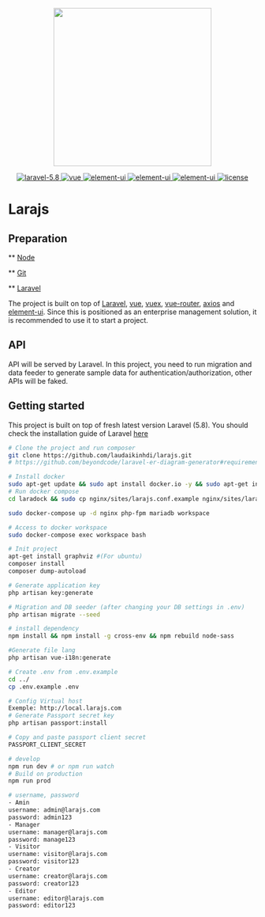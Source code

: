 <p align="center">
  <img width="320" src="https://cdn-images-1.medium.com/max/2600/0*rHWrSMikANaGuc11">
</p>
<p align="center">
  <a href="https://github.com/vuejs/vue">
    <img src="https://img.shields.io/badge/laravel-5.8-red.svg" alt="laravel-5.8">
  </a>
  <a href="https://laravel.com/docs/5.8">
    <img src="https://img.shields.io/badge/vue-2.5.17-brightgreen.svg" alt="vue">
  </a>
  <a href="https://github.com/ElemeFE/element">
    <img src="https://img.shields.io/badge/element--ui-2.12.0-brightgreen.svg" alt="element-ui">
  </a>
  <a href="https://bulma.io/documentation/">
    <img src="https://img.shields.io/badge/bulma-0.7.5-brightgreen.svg" alt="element-ui">
  </a>
  <a href="https://tailwindcss.com/docs/installation">
    <img src="https://img.shields.io/badge/tailwindcss-1.0.1-brightgreen.svg" alt="element-ui">
  </a>
  <a href="https://github.com/PanJiaChen/vue-element-admin/blob/master/LICENSE">
    <img src="https://img.shields.io/badge/license-MIT-brightgreen.svg" alt="license">
  </a>
</p>

# Larajs

## Preparation
** [Node](http://nodejs.org/)

** [Git](https://git-scm.com/)

** [Laravel](https://laravel.com/)

The project is built on top of [Laravel](https://laravel.com), [vue](https://cn.vuejs.org/index.html), [vuex](https://vuex.vuejs.org/zh-cn/), [vue-router](https://router.vuejs.org/zh-cn/), [axios](https://github.com/axios/axios) and [element-ui](https://github.com/ElemeFE/element). Since this is positioned as an enterprise management solution, it is recommended to use it to start a project.

## API
API will be served by Laravel. In this project, you need to run migration and data feeder to generate sample data for authentication/authorization, other APIs will be faked.

## Getting started
This project is built on top of fresh latest version Laravel (5.8). You should check the installation guide of Laravel [here](https://laravel.com/docs/5.8)

```bash
# Clone the project and run composer
git clone https://github.com/laudaikinhdi/larajs.git
# https://github.com/beyondcode/laravel-er-diagram-generator#requirements

# Install docker
sudo apt-get update && sudo apt install docker.io -y && sudo apt-get install docker-compose -y
# Run docker compose
cd laradock && sudo cp nginx/sites/larajs.conf.example nginx/sites/larajs.conf && sudo cp env-example .env

sudo docker-compose up -d nginx php-fpm mariadb workspace

# Access to docker workspace
sudo docker-compose exec workspace bash

# Init project
apt-get install graphviz #(For ubuntu)
composer install
composer dump-autoload

# Generate application key
php artisan key:generate

# Migration and DB seeder (after changing your DB settings in .env)
php artisan migrate --seed

# install dependency
npm install && npm install -g cross-env && npm rebuild node-sass

#Generate file lang
php artisan vue-i18n:generate

# Create .env from .env.example
cd ../
cp .env.example .env

# Config Virtual host 
Exemple: http://local.larajs.com
# Generate Passport secret key
php artisan passport:install

# Copy and paste passport client secret
PASSPORT_CLIENT_SECRET

# develop
npm run dev # or npm run watch
# Build on production
npm run prod

# username, password
- Amin
username: admin@larajs.com
password: admin123
- Manager
username: manager@larajs.com
password: manage123
- Visitor 
username: visitor@larajs.com
password: visitor123
- Creator 
username: creator@larajs.com
password: creator123
- Editor 
username: editor@larajs.com
password: editor123
```
